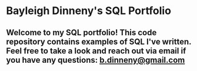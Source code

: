 # Bayleigh Dinneny's SQL Portfolio

## Welcome to my SQL portfolio! This code repository contains examples of SQL I've written. Feel free to take a look and reach out via email if you have any questions: b.dinneny@gmail.com

